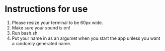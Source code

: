 # Instructions for use 

1. Please resize your terminal to be 60px wide.
2. Make sure your sound is on!
3. Run bash.sh
4. Put your name in as an argumet when you start the app unless you want a randomly generated name.
